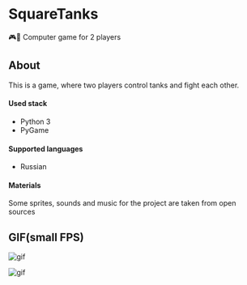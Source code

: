 # SquareTanks
🎮🚙 Computer game for 2 players

## About
This is a game, where two players control tanks and fight each other.

#### Used stack
+ Python 3
+ PyGame

#### Supported languages
+ Russian

#### Materials
Some sprites, sounds and music for the project are taken from open sources

## GIF(small FPS)
![gif](http://g.recordit.co/5Jzs30ukJt.gif)

![gif](http://g.recordit.co/Qn91EhJYdI.gif)
